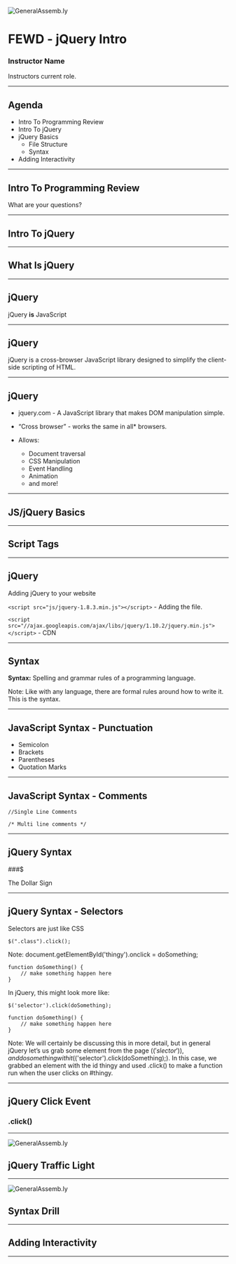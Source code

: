 ![GeneralAssemb.ly](../../img/icons/FEWD_Logo.png)

# FEWD - jQuery Intro

### Instructor Name

Instructors current role.

---


## Agenda

*	Intro To Programming Review
*	Intro To jQuery
*	jQuery Basics
	*	File Structure
	*	Syntax
*	Adding Interactivity

---

## Intro To Programming Review

What are your questions?

---


## Intro To jQuery

---

## What Is jQuery



---


## jQuery

jQuery __is__ JavaScript

---


## jQuery

jQuery is a cross-browser JavaScript library designed to simplify the client-side scripting of HTML.

---

## jQuery

*	jquery.com - A JavaScript library that makes DOM manipulation simple.

*	“Cross browser” - works the same in all* browsers.

*	Allows:
	*	Document traversal
	*	CSS Manipulation
	*	Event Handling
	*	Animation
	*	and more!

---

## JS/jQuery Basics

---


## Script Tags

---

## jQuery

Adding jQuery to your website

```<script src="js/jquery-1.8.3.min.js"></script>``` - Adding the file.

```<script src="//ajax.googleapis.com/ajax/libs/jquery/1.10.2/jquery.min.js"></script>``` - CDN

---


## Syntax

__Syntax:__ Spelling and grammar rules of a programming language.


Note:
Like with any language, there are formal rules around how to write it. This is the syntax.


---

## JavaScript Syntax - Punctuation

*	Semicolon
*	Brackets
*	Parentheses
*	Quotation Marks

---

## JavaScript Syntax - Comments

	//Single Line Comments

	/* Multi line comments */

---


## jQuery Syntax

###$

The Dollar Sign

---

## jQuery Syntax - Selectors


Selectors are just like CSS

	$(".class").click();

Note: document.getElementById('thingy').onclick = doSomething;

	function doSomething() {
    	// make something happen here
	}

In jQuery, this might look more like:

	$('selector').click(doSomething);

	function doSomething() {
		// make something happen here
   	}


Note: We will certainly be discussing this in more detail, but in general jQuery let’s us grab some element from the page ($('slector')), and do something with it ($('selector').click(doSomething);). In this case, we grabbed an element with the id thingy and used .click() to make a function run when the user clicks on #thingy.

---


## jQuery Click Event

### .click()

---



![GeneralAssemb.ly](../../img/icons/code_along.png)
## jQuery Traffic Light

---

![GeneralAssemb.ly](../../img/icons/exercise_icon_md.png)
## Syntax Drill  

---



## Adding Interactivity

---
